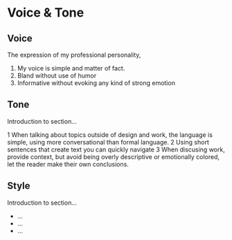 # Voice & Tone

## Voice

The expression of my professional personality, 

1. My voice is simple and matter of fact.
2. Bland without use of humor
3. Informative without evoking any kind of strong emotion

## Tone

Introduction to section…

1 When talking about topics outside of design and work, the language is simple, using more conversational than formal language.
2 Using short sentences that create text you can quickly navigate
3 When discusing work, provide context, but avoid being overly descriptive or emotionally colored, let the reader make their own conclusions.

## Style

Introduction to section…

<!-- Perhaps include style tips on capitalization of headings (sentence or title case), words to avoid, or general grammar and mechanics dos and don'ts, etc. See https://styleguide.mailchimp.com/grammar-and-mechanics/-->

- …
- …
- … 
